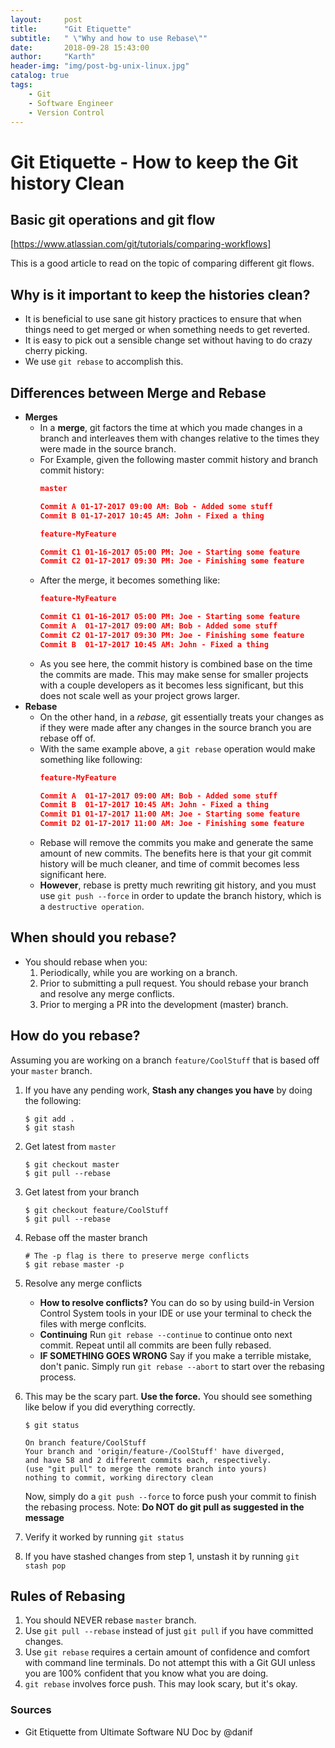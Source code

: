 ```yaml
---
layout:     post
title:      "Git Etiquette"
subtitle:   " \"Why and how to use Rebase\""
date:       2018-09-28 15:43:00
author:     "Karth"
header-img: "img/post-bg-unix-linux.jpg"
catalog: true
tags:
    - Git
    - Software Engineer
    - Version Control
---
```


# Git Etiquette - How to keep the Git history Clean

## Basic git operations and git flow

[https://www.atlassian.com/git/tutorials/comparing-workflows]

This is a good article to read on the topic of comparing different git flows.

## Why is it important to keep the histories clean?

- It is beneficial to use sane git history practices to ensure that when things need to get merged or when something needs to get reverted.
- It is easy to pick out a sensible change set without having to do crazy cherry picking. 
- We use `git rebase` to accomplish this.

## Differences between Merge and Rebase
- **Merges**
    - In a **merge**, git factors the time at which you made changes in a branch and interleaves them with changes relative to the times they were made in the source branch. 
    - For Example, given the following master commit history and branch commit history:
        ```json
        master

        Commit A 01-17-2017 09:00 AM: Bob - Added some stuff
        Commit B 01-17-2017 10:45 AM: John - Fixed a thing

        feature-MyFeature

        Commit C1 01-16-2017 05:00 PM: Joe - Starting some feature
        Commit C2 01-17-2017 09:30 PM: Joe - Finishing some feature
        ```
    - After the merge, it becomes something like:
        ```json
        feature-MyFeature

        Commit C1 01-16-2017 05:00 PM: Joe - Starting some feature
        Commit A  01-17-2017 09:00 AM: Bob - Added some stuff
        Commit C2 01-17-2017 09:30 PM: Joe - Finishing some feature
        Commit B  01-17-2017 10:45 AM: John - Fixed a thing
        ```
    - As you see here, the commit history is combined base on the time the commits are made. This may make sense for smaller projects with a couple developers as it becomes less significant, but this does not scale well as your project grows larger.
- **Rebase**
    - On the other hand, in a *rebase,* git essentially treats your changes as if they were made after any changes in the source branch you are rebase off of.
    - With the same example above, a `git rebase` operation would make something like following:
        ```json
        feature-MyFeature

        Commit A  01-17-2017 09:00 AM: Bob - Added some stuff
        Commit B  01-17-2017 10:45 AM: John - Fixed a thing
        Commit D1 01-17-2017 11:00 AM: Joe - Starting some feature
        Commit D2 01-17-2017 11:00 AM: Joe - Finishing some feature
        ```
    - Rebase will remove the commits you make and generate the same amount of new commits. The benefits here is that your git commit history will be much cleaner, and time of commit becomes less significant here.
    - **However**, rebase is pretty much rewriting git history, and you must use `git push --force` in order to update the branch history, which is a `destructive operation`. 

## When should you rebase?
- You should rebase when you:
    1. Periodically, while you are working on a branch.
    2. Prior to submitting a pull request. You should rebase your branch and resolve any merge conflicts.
    3. Prior to merging a PR into the development (master) branch. 

## How do you rebase?

Assuming you are working on a branch `feature/CoolStuff` that is based off your `master` branch.
1. If you have any pending work, **Stash any changes you have** by doing the following:
    ```
    $ git add .
    $ git stash
    ```
2. Get latest from `master` 
    ```
    $ git checkout master
    $ git pull --rebase
    ```
3. Get latest from your branch
    ```
    $ git checkout feature/CoolStuff
    $ git pull --rebase
    ```
4. Rebase off the master branch
    ```
    # The -p flag is there to preserve merge conflicts
    $ git rebase master -p
    ```

5. Resolve any merge conflicts
    - **How to resolve conflicts?** You can do so by using build-in Version Control System tools in your IDE or use your terminal to check the files with merge conflcits.
    - **Continuing** Run `git rebase --continue` to continue onto next commit. Repeat until all commits are been fully rebased. 
    - **IF SOMETHING GOES WRONG** Say if you make a terrible mistake, don't panic. Simply run `git rebase --abort` to start over the rebasing process.

6. This may be the scary part. **Use the force.** You should see something like below if you did everything correctly.
    ```
    $ git status
                
    On branch feature/CoolStuff
    Your branch and 'origin/feature-/CoolStuff' have diverged,
    and have 58 and 2 different commits each, respectively.
    (use "git pull" to merge the remote branch into yours)
    nothing to commit, working directory clean
    ```

    Now, simply do a `git push --force` to force push your commit to finish the rebasing process.
    Note: **Do NOT do git pull as suggested in the message**

7. Verify it worked by running `git status`

8. If you have stashed changes from step 1, unstash it by running `git stash pop` 

## Rules of Rebasing
1. You should NEVER rebase `master` branch.
2. Use `git pull --rebase` instead of just `git pull` if you have committed changes.
3. Use `git rebase` requires a certain amount of confidence and comfort with command line terminals. Do not attempt this with a Git GUI unless you are 100% confident that you know what you are doing.
4. `git rebase` involves force push. This may look scary, but it's okay.

### Sources
- Git Etiquette from Ultimate Software NU Doc by @danif